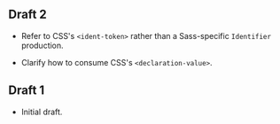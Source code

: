 ## Draft 2

* Refer to CSS's `<ident-token>` rather than a Sass-specific `Identifier`
  production.

* Clarify how to consume CSS's `<declaration-value>`.

## Draft 1

* Initial draft.
